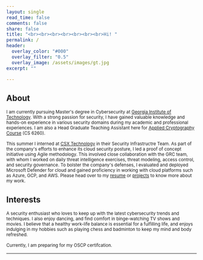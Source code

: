 ```yaml
---
layout: single
read_time: false
comments: false
share: false
title: "<br><br><br><br><br><br><br>Hi! "
permalink: /
header:
  overlay_color: "#000"
  overlay_filter: "0.5"
  overlay_image: /assets/images/gt.jpg
excerpt: ""

---
```


## About
<small> I am currently pursuing Master's degree in Cybersecurity at [Georgia Institute of Technology](https://www.gatech.edu/). With a strong passion for security, I have gained valuable knowledge and hands-on experience in various security domains during my academic and professional experiences. I am also a Head Graduate Teaching Assistant here for [Applied Cryptography Course](https://omscs.gatech.edu/cs-6260-applied-cryptography/) (CS 6260).</small>

<small> This summer I interned at [CSX Technology](https://www.csx.com/) in their Security Infrastructre Team. As part of the company's efforts to enhance its cloud security posture, I led a proof of concept initiative using Agile methodology. This involved close collaboration with the GRC team, with whom I worked on daily threat intelligence exercises, threat modeling, access control, and security governance. To bolster the company's defenses, I evaluated and deployed Microsoft Defender for cloud and gained proficiency in working with cloud platforms such as Azure, GCP, and AWS. Please head over to my [resume](/resume) or [projects](/projects) to know more about my work. </small>

## Interests

<small> A security enthusiast who loves to keep up with the latest cybersecurity trends and techniques. I also enjoy dancing, and  find comfort in binge-watching TV shows and movies. I believe that a healthy work-life balance is essential for a fulfilling life, and enjoys indulging in my hobbies such as playing chess and badminton to keep my mind and body refreshed. </small>

<small> Currently, I am preparing for my OSCP certifcation. </small> 


<div id='featured'></div>


---
